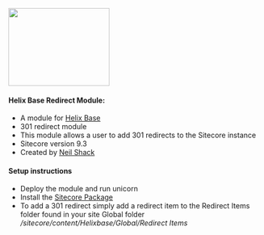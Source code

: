 <img src="https://nshackblog.files.wordpress.com/2017/02/helixbase1.png" height="154px" width="200px" /><br />
#### Helix Base Redirect Module:

* A module for [Helix Base](https://github.com/muso31/Helixbase)
* 301 redirect module
* This module allows a user to add 301 redirects to the Sitecore instance
* Sitecore version 9.3
* Created by [Neil Shack](https://github.com/muso31/)

#### Setup instructions

* Deploy the module and run unicorn
* Install the [Sitecore Package](https://github.com/muso31/Helixbase-modules/tree/master/src/Feature/Redirects/sitecore%20package)
* To add a 301 redirect simply add a redirect item to the Redirect Items folder found in your site Global folder _/sitecore/content/Helixbase/Global/Redirect Items_